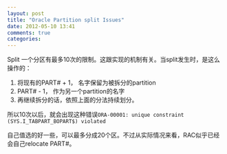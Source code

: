 ```yaml
---
layout: post
title: "Oracle Partition split Issues"
date: 2012-05-10 13:41
comments: true
categories: 
---
```



Split 一个分区有最多10次的限制。这跟实现的机制有关。当split发生时，是这么操作的：

1. 将现有的PART# + 1， 名字保留为被拆分的partition
2. PART# - 1， 作为另一个partition的名字
3. 再继续拆分的话，依照上面的分法持续划分。

所以10次以后，就会出现这种错误`ORA-00001: unique constraint (SYS.I_TABPART_BOPART$) violated`

自己值选的好一些，可以最多分成20个区。不过从实际情况来看，RAC似乎已经会自己relocate PART#。